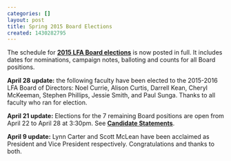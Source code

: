 ```yaml
---
categories: []
layout: post
title: Spring 2015 Board Elections
created: 1430282795
---
```

<p>The schedule for <strong><a href="https://www.lfaweb.ca/sites/default/files/documents/dates/lfa-schedule-spring-2015.pdf">2015 LFA Board elections</a></strong> is now posted in full. It includes dates for nominations, campaign notes, balloting and counts for all Board positions.</p>

<p><strong>April 28 update:</strong> the following faculty have been elected to the 2015-2016 LFA Board of Directors: Noel Currie, Alison Curtis, Darrell Kean, Cheryl McKeeman, Stephen Phillips, Jessie Smith, and Paul Sunga. Thanks to all faculty who ran for election.</p>

<p><strong>April 21 update:</strong> Elections for the 7 remaining Board positions are open from April 22 to April 28 at 3:30pm. See <strong><a href="https://www.lfaweb.ca/sites/default/files/documents/board/candidate-statement-package.pdf" target="_blank">Candidate Statements</a></strong>.</p>

<p><strong>April 9 update:</strong> Lynn Carter and Scott McLean have been acclaimed as President and Vice President respectively. Congratulations and thanks to both.</p>
